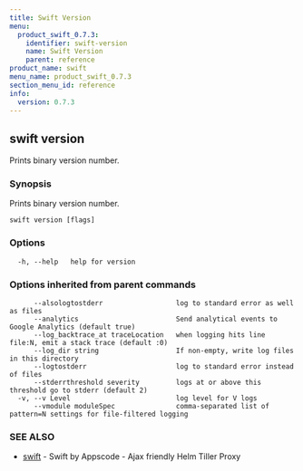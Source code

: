 ```yaml
---
title: Swift Version
menu:
  product_swift_0.7.3:
    identifier: swift-version
    name: Swift Version
    parent: reference
product_name: swift
menu_name: product_swift_0.7.3
section_menu_id: reference
info:
  version: 0.7.3
---
```


## swift version

Prints binary version number.

### Synopsis

Prints binary version number.

```
swift version [flags]
```

### Options

```
  -h, --help   help for version
```

### Options inherited from parent commands

```
      --alsologtostderr                  log to standard error as well as files
      --analytics                        Send analytical events to Google Analytics (default true)
      --log_backtrace_at traceLocation   when logging hits line file:N, emit a stack trace (default :0)
      --log_dir string                   If non-empty, write log files in this directory
      --logtostderr                      log to standard error instead of files
      --stderrthreshold severity         logs at or above this threshold go to stderr (default 2)
  -v, --v Level                          log level for V logs
      --vmodule moduleSpec               comma-separated list of pattern=N settings for file-filtered logging
```

### SEE ALSO

* [swift](/products/swift/0.7.3/reference/swift)	 - Swift by Appscode - Ajax friendly Helm Tiller Proxy

